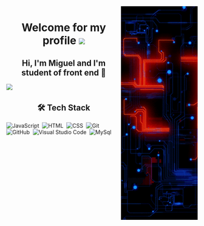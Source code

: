 <img src="gif/tecnology1.gif" align='right' width='40%'>
<h1 align='center'>Welcome for my profile <img src="https://github.com/blackcater/blackcater/raw/main/images/Hi.gif" height="32"></h1>

<h2 align='center'> Hi, I'm Miguel and I'm student of front end 🚀</h2>
<p align="left"> <img src="https://komarev.com/ghpvc/?username=M1guelzinN&color=blue"Profile views" /></p>
 
 
 
 

 <h2 align='center'> 🛠 Tech Stack</h2>
 
![JavaScript](https://img.shields.io/badge/-JavaScript-05122A?style=flat&logo=javascript)&nbsp;
![HTML](https://img.shields.io/badge/-HTML-05122A?style=flat&logo=HTML5)&nbsp;
![CSS](https://img.shields.io/badge/-CSS-05122A?style=flat&logo=CSS3&logoColor=1572B6)&nbsp;
![Git](https://img.shields.io/badge/-Git-05122A?style=flat&logo=git)&nbsp;
![GitHub](https://img.shields.io/badge/-GitHub-05122A?style=flat&logo=github)&nbsp;
![Visual Studio Code](https://img.shields.io/badge/-Visual%20Studio%20Code-05122A?style=flat&logo=visual-studio-code&logoColor=007ACC)&nbsp;
![MySql](https://img.shields.io/badge/-Mysql-05122A?style=flat&logo=mysql)&nbsp;
 
